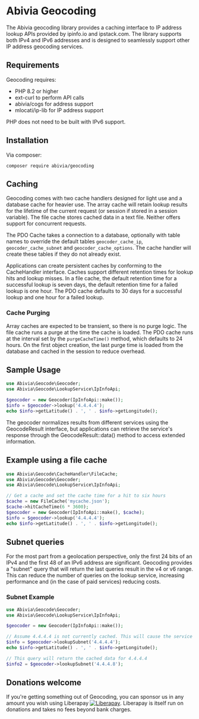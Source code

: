 # Abivia Geocoding

The Abivia geocoding library provides a caching interface to IP address lookup APIs provided by
ipinfo.io and ipstack.com. The library supports both IPv4 and IPv6 addresses and is designed to
seamlessly support other IP address geocoding services.

## Requirements

Geocoding requires:

* PHP 8.2 or higher
* ext-curl to perform API calls
* abivia/cogs for address support
* mlocati/ip-lib for IP address support

PHP does not need to be built with IPv6 support.

## Installation

Via composer:

```composer require abivia/geocoding```

## Caching

Geocoding comes with two cache handlers designed for light use and a database cache for heavier use.
The array cache will retain lookup results for the lifetime of the current request (or session if
stored in a session variable).
The file cache stores cached data in a text file.
Neither offers support for concurrent requests.

The PDO Cache takes a connection to a database, optionally with table names to override the
default tables `geocoder_cache_ip`, `geocoder_cache_subnet` and `geocoder_cache_options`.
The cache handler will create these tables if they do not already exist.

Applications can create persistent caches by conforming to the CacheHandler interface. Caches
support different retention times for lookup hits and lookup misses.
In a file cache, the default retention time for a successful lookup is seven days, 
the default retention time for a failed lookup is one hour.
The PDO cache defaults to 30 days for a successful lookup and one hour for a failed lookup.

### Cache Purging

Array caches are expected to be transient, so there is no purge logic.
The file cache runs a purge at the time the cache is loaded.
The PDO cache runs at the interval set by the `purgeCacheTime()` method, which defaults to 24 hours.
On the first object creation, 
the last purge time is loaded from the database and cached in the session to reduce overhead.

## Sample Usage

```php
use Abivia\Geocode\Geocoder;
use Abivia\Geocode\LookupService\IpInfoApi;

$geocoder = new Geocoder(IpInfoApi::make());
$info = $geocoder->lookup('4.4.4.4');
echo $info->getLatitude() . ', ' . $info->getLongitude();
```

The geocoder normalizes results from different services using the GeocodeResult interface, but 
applications can retrieve the service's response through the GeocodeResult::data() method to access
extended information.

## Example using a file cache

```php
use Abivia\Geocode\CacheHandler\FileCache;
use Abivia\Geocode\Geocoder;
use Abivia\Geocode\LookupService\IpInfoApi;

// Get a cache and set the cache time for a hit to six hours
$cache = new FileCache('mycache.json');
$cache->hitCacheTime(6 * 3600);
$geocoder = new Geocoder(IpInfoApi::make(), $cache);
$info = $geocoder->lookup('4.4.4.4');
echo $info->getLatitude() . ', ' . $info->getLongitude();
```

## Subnet queries

For the most part from a geolocation perspective, only the first 24 bits of an IPv4 and the first
48 of an IPv6 address are significant. Geocoding provides a "subnet" query that will return the last
queries result in the v4 or v6 range. This can reduce the number of queries on the lookup service,
increasing performance and (in the case of paid services) reducing costs.

### Subnet Example

```php
use Abivia\Geocode\Geocoder;
use Abivia\Geocode\LookupService\IpInfoApi;

$geocoder = new Geocoder(IpInfoApi::make());

// Assume 4.4.4.4 is not currently cached. This will cause the service to be queried. 
$info = $geocoder->lookupSubnet('4.4.4.4');
echo $info->getLatitude() . ', ' . $info->getLongitude();

// This query will return the cached data for 4.4.4.4
$info2 = $geocoder->lookupSubnet('4.4.4.8');
```

## Donations welcome

If you're getting something out of Geocoding, you can sponsor us in any amount you wish using Liberapay
[![Liberapay](https://liberapay.com/assets/widgets/donate.svg)](https://liberapay.com/abivia/donate).
Liberapay is itself run on donations and takes no fees beyond bank charges.
